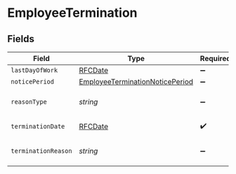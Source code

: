 # EmployeeTermination


## Fields

| Field                                                                                     | Type                                                                                      | Required                                                                                  | Description                                                                               |
| ----------------------------------------------------------------------------------------- | ----------------------------------------------------------------------------------------- | ----------------------------------------------------------------------------------------- | ----------------------------------------------------------------------------------------- |
| `lastDayOfWork`                                                                           | [RFCDate](../../types/rfcdate.md)                                                         | :heavy_minus_sign:                                                                        | N/A                                                                                       |
| `noticePeriod`                                                                            | [EmployeeTerminationNoticePeriod](../../models/shared/employeeterminationnoticeperiod.md) | :heavy_minus_sign:                                                                        | Notice period length                                                                      |
| `reasonType`                                                                              | *string*                                                                                  | :heavy_minus_sign:                                                                        | The ID of the 'lifecycleReasonType' list entry                                            |
| `terminationDate`                                                                         | [RFCDate](../../types/rfcdate.md)                                                         | :heavy_check_mark:                                                                        | The employee's termination date                                                           |
| `terminationReason`                                                                       | *string*                                                                                  | :heavy_minus_sign:                                                                        | The ID of the 'terminationReason' list entry                                              |